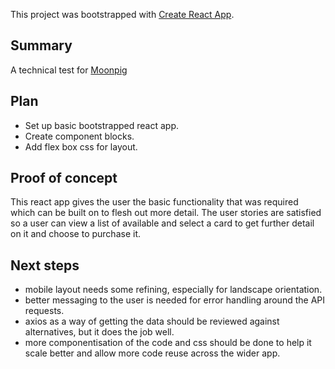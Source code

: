 This project was bootstrapped with [Create React App](https://github.com/facebook/create-react-app).

## Summary

A technical test for [Moonpig](https://github.com/Moonpig/tech-test-frontend)

## Plan

* Set up basic bootstrapped react app.
* Create component blocks.
* Add flex box css for layout.

## Proof of concept

This react app gives the user the basic functionality that was required which can be built on to flesh out more detail. The user stories are satisfied so a user can view a list of available and select a card to get further detail on it and choose to purchase it.

## Next steps

* mobile layout needs some refining, especially for landscape orientation.
* better messaging to the user is needed for error handling around the API requests.
* axios as a way of getting the data should be reviewed against alternatives, but it does the job well.
* more componentisation of the code and css should be done to help it scale better and allow more code reuse across the wider app.

<!--

## Available Scripts

In the project directory, you can run:

### `npm start`

Runs the app in the development mode.<br>
Open [http://localhost:3000](http://localhost:3000) to view it in the browser.

The page will reload if you make edits.<br>
You will also see any lint errors in the console.

### `npm test`

Launches the test runner in the interactive watch mode.<br>
See the section about [running tests](https://facebook.github.io/create-react-app/docs/running-tests) for more information.

### `npm run build`

Builds the app for production to the `build` folder.<br>
It correctly bundles React in production mode and optimizes the build for the best performance.

The build is minified and the filenames include the hashes.<br>
Your app is ready to be deployed!

See the section about [deployment](https://facebook.github.io/create-react-app/docs/deployment) for more information.

### `npm run eject`

**Note: this is a one-way operation. Once you `eject`, you can’t go back!**

If you aren’t satisfied with the build tool and configuration choices, you can `eject` at any time. This command will remove the single build dependency from your project.

Instead, it will copy all the configuration files and the transitive dependencies (Webpack, Babel, ESLint, etc) right into your project so you have full control over them. All of the commands except `eject` will still work, but they will point to the copied scripts so you can tweak them. At this point you’re on your own.

You don’t have to ever use `eject`. The curated feature set is suitable for small and middle deployments, and you shouldn’t feel obligated to use this feature. However we understand that this tool wouldn’t be useful if you couldn’t customize it when you are ready for it.

## Learn More

You can learn more in the [Create React App documentation](https://facebook.github.io/create-react-app/docs/getting-started).

To learn React, check out the [React documentation](https://reactjs.org/).

-->